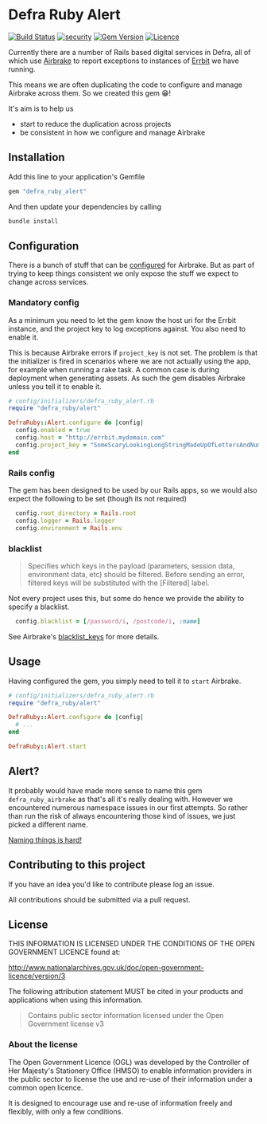 # Defra Ruby Alert

[![Build Status](https://travis-ci.com/DEFRA/defra-ruby-alert.svg?branch=master)](https://travis-ci.com/DEFRA/defra-ruby-alert)
[![security](https://hakiri.io/github/DEFRA/defra-ruby-alert/master.svg)](https://hakiri.io/github/DEFRA/defra-ruby-alert/master)
[![Gem Version](https://badge.fury.io/rb/defra_ruby_alert.svg)](https://badge.fury.io/rb/defra_ruby_alert)
[![Licence](https://img.shields.io/badge/Licence-OGLv3-blue.svg)](http://www.nationalarchives.gov.uk/doc/open-government-licence/version/3)

Currently there are a number of Rails based digital services in Defra, all of which use [Airbrake](https://github.com/airbrake/airbrake) to report exceptions to instances of [Errbit](https://github.com/errbit/errbit) we have running.

This means we are often duplicating the code to configure and manage Airbrake across them. So we created this gem 😁!

It's aim is to help us

- start to reduce the duplication across projects
- be consistent in how we configure and manage Airbrake

## Installation

Add this line to your application's Gemfile

```ruby
gem "defra_ruby_alert"
```

And then update your dependencies by calling

```bash
bundle install
```

## Configuration

There is a bunch of stuff that can be [configured](https://github.com/airbrake/airbrake-ruby#configuration) for Airbrake. But as part of trying to keep things consistent we only expose the stuff we expect to change across services.

### Mandatory config

As a minimum you need to let the gem know the host uri for the Errbit instance, and the project key to log exceptions against. You also need to enable it.

This is because Airbrake errors if `project_key` is not set. The problem is that the initializer is fired in scenarios where we are not actually using the app, for example when running a rake task. A common case is during deployment when generating assets. As such the gem disables Airbrake unless you tell it to enable it.

```ruby
# config/initializers/defra_ruby_alert.rb
require "defra_ruby/alert"

DefraRuby::Alert.configure do |config|
  config.enabled = true
  config.host = "http://errbit.mydomain.com"
  config.project_key = "SomeScaryLookingLongStringMadeUpOfLettersAndNumbers"
end
```

### Rails config

The gem has been designed to be used by our Rails apps, so we would also expect the following to be set (though its not required)

```ruby
  config.root_directory = Rails.root
  config.logger = Rails.logger
  config.environment = Rails.env
```

### blacklist

> Specifies which keys in the payload (parameters, session data, environment data, etc) should be filtered. Before sending an error, filtered keys will be substituted with the [Filtered] label.

Not every project uses this, but some do hence we provide the ability to specify a blacklist.

```ruby
  config.blacklist = [/password/i, /postcode/i, :name]
```

See Airbrake's [blacklist_keys](https://github.com/airbrake/airbrake-ruby#blacklist_keys) for more details.

## Usage

Having configured the gem, you simply need to tell it to `start` Airbrake.

```ruby
# config/initializers/defra_ruby_alert.rb
require "defra_ruby/alert"

DefraRuby::Alert.configure do |config|
  # ...
end

DefraRuby::Alert.start
```

## Alert?

It probably would have made more sense to name this gem `defra_ruby_airbrake` as that's all it's really dealing with. However we encountered numerous namespace issues in our first attempts. So rather than run the risk of always encountering those kind of issues, we just picked a different name.

[Naming things is hard!](https://martinfowler.com/bliki/TwoHardThings.html)

## Contributing to this project

If you have an idea you'd like to contribute please log an issue.

All contributions should be submitted via a pull request.

## License

THIS INFORMATION IS LICENSED UNDER THE CONDITIONS OF THE OPEN GOVERNMENT LICENCE found at:

<http://www.nationalarchives.gov.uk/doc/open-government-licence/version/3>

The following attribution statement MUST be cited in your products and applications when using this information.

> Contains public sector information licensed under the Open Government license v3

### About the license

The Open Government Licence (OGL) was developed by the Controller of Her Majesty's Stationery Office (HMSO) to enable information providers in the public sector to license the use and re-use of their information under a common open licence.

It is designed to encourage use and re-use of information freely and flexibly, with only a few conditions.
